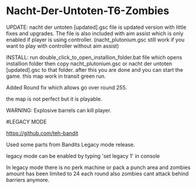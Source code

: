 # Nacht-Der-Untoten-T6-Zombies

UPDATE: nacht der untoten [updated].gsc file is updated version with little fixes and upgrades. The file is also included with aim assist which is only enabled if player is using controller. (nacht_plutonium.gsc still work if you want to play with controller without aim assist)

INSTALL: run double_click_to_open_installion_folder.bat file which opens installion folder then copy nacht_plutonium.gsc or nacht der untoten [updated].gsc to that folder. after this you are done and you can start the game. this map work in transit green run.

Added Round fix which allows go over round 255.

the map is not perfect but it is playable.

WARNING: Explosive barrels can kill player.

#LEGACY MODE

https://github.com/teh-bandit

Used some parts from Bandits Legacy mode release.

legacy mode can be enabled by typing 'set legacy 1' in console

In legacy mode there is no perk machine or pack a punch area and zombies amount has been limited to 24 each round also zombies cant attack behind barriers anymore.
